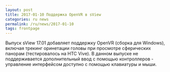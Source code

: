 ```yaml
---
layout: post
title: 2017-01-10 Поддержка OpenVR в sView
categories: ru news
permalink: /ru/news/2017-01-10
tags: frontpage
---
```


Выпуск sView 17.01 добавляет поддержку OpenVR (сборка для Windows), включая трекинг оринетации головы при просмотре сферических панорам (тестировалось на HTC Vive).
В данном выпуске не поддерживается дополнительный ввод с помощью контроллеров - управление интерфейсом доступно с помощью клавиатуры и мыши.
<!--break-->
